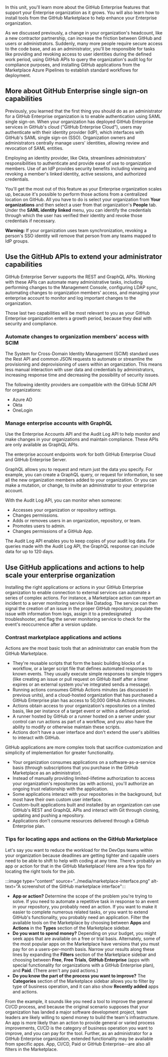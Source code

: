 In this unit, you'll learn more about the GitHub Enterprise features that support your Enterprise organization as it grows. You will also learn how to install tools from the GitHub Marketplace to help enhance your Enterprise organization.

As we discussed previously, a change in your organization's headcount, like a new contractor partnership, can increase the friction between GitHub and users or administrators. Suddenly, many more people require secure access to the code base, and as an administrator, you'll be responsible for tasks like providing and revoking access to user identities during the defined work period, using GitHub APIs to query the organization's audit log for compliance purposes, and installing GitHub applications from the Marketplace Azure Pipelines to establish standard workflows for deployment.

## More about GitHub Enterprise single sign-on capabilities

Previously, you learned that the first thing you should do as an administrator for a GitHub Enterprise organization is to enable authentication using SAML single sign-on. When your organization has deployed GitHub Enterprise services in GitHub's cloud ("GitHub Enterprise Cloud"), users may authenticate with their identity provider (IdP), which interfaces with GitHub's SAML single sign-on (SSO). Organization owners and administrators centrally manage users' identities, allowing review and revocation of SAML entities.

Employing an identity provider, like Okta, streamlines administrators' responsibilities to authenticate and provide ease of use to organization members. Use of an IdP provides security benefits including viewing and revoking a member's linked identity, active sessions, and authorized credentials.

You'll get the most out of this feature as your Enterprise organization scales up, because it's possible to perform those actions from a centralized location on GitHub. All you have to do is select your organization from **Your organizations** and then select a user from that organization's **People** tab. Under the **SAML identity linked** menu, you can identify the credentials through which the user has verified their identity and revoke those credentials if necessary.

**Warning:** If your organization uses team synchronization, revoking a person's SSO identity will remove that person from any teams mapped to IdP groups.

## Use the GitHub APIs to extend your administrator capabilities

GitHub Enterprise Server supports the REST and GraphQL APIs. Working with these APIs can automate many administrative tasks, including performing changes to the Management Console, configuring LDAP sync, automating changes to organization members' access, and managing your enterprise account to monitor and log important changes to the organization.

Those last two capabilities will be most relevant to you as your GitHub Enterprise organization enters a growth period, because they deal with security and compliance.

### Automate changes to organization members' access with SCIM

The System for Cross-Domain Identity Management (SCIM) standard uses the Rest API and common JSON requests to automate or streamline the provisioning and deprovisioning of users within an organization. This means less manual interaction with user data and credentials by administrators, increasing response time and decreasing the possibility of security issues. 

The following identity providers are compatible with the GitHub SCIM API for organizations:

- Azure AD
- Okta
- OneLogin

### Manage enterprise accounts with GraphQL

Use the Enterprise Accounts API and the Audit Log API to help monitor and make changes in your organizations and maintain compliance. These APIs are only available as GraphQL APIs.

The enterprise account endpoints work for both GitHub Enterprise Cloud and GitHub Enterprise Server.

GraphQL allows you to request and return just the data you specify. For example, you can create a GraphQL query, or request for information, to see all the new organization members added to your organization. Or you can make a mutation, or change, to invite an administrator to your enterprise account.

With the Audit Log API, you can monitor when someone:

- Accesses your organization or repository settings.
- Changes permissions.
- Adds or removes users in an organization, repository, or team.
- Promotes users to admin.
- Changes permissions of a GitHub App.

The Audit Log API enables you to keep copies of your audit log data. For queries made with the Audit Log API, the GraphQL response can include data for up to 120 days.

## Use GitHub applications and actions to help scale your enterprise organization

Installing the right applications or actions in your GitHub Enterprise organization to enable connection to external services can automate a series of complex actions. For instance, a Marketplace action can report an incident to a server monitoring service like Datadog. The service can then signal the creation of an issue in the proper GitHub repository, populate the issue with information from logs, assign it to a predesignated troubleshooter, and flag the server monitoring service to check for the event's reoccurrence after a version update.

### Contrast marketplace applications and actions

Actions are the most basic tools that an administrator can enable from the GitHub Marketplace.

- They're reusable scripts that form the basic building blocks of a workflow, or a larger script file that defines automated responses to known events. They usually execute simple responses to simple triggers (like creating an issue or pull request on GitHub itself after a timer expires or an external system you've integrated sends a message).
- Running actions consumes GitHub Actions minutes (as discussed in previous units), and a cloud-hosted organization that has purchased a GitHub Enterprise plan has access to 50,000 GitHub Actions minutes.
- Actions obtain access to your organization's repositories on a limited basis, like per instance of a target event or within a defined period.
- A runner hosted by GitHub or a runner hosted on a server under your control can run actions as part of a workflow, and you also have the ability to modify or otherwise maintain these scripts.
- Actions don't have a user interface and don't extend the user's abilities to interact with GitHub.

GitHub applications are more complex tools that sacrifice customization and simplicity of implementation for greater functionality.

- Your organization consumes applications on a software-as-a-service basis (through subscriptions that you purchase in the GitHub Marketplace as an administrator).
- Instead of manually providing limited-lifetime authorization to access your organization's repositories (as with actions), you'll authorize an ongoing trust relationship with the application.
- Some applications interact with your repositories in the background, but most have their own custom user interface.
- Custom-built applications built and installed by an organization can use GitHub's REST and GraphQL APIs and interact with Git through cloning, updating and pushing a repository.
- Applications don't consume resources delivered through a GitHub Enterprise plan.

### Tips for locating apps and actions on the GitHub Marketplace

Let's say you want to reduce the workload for the DevOps teams within your organization because deadlines are getting tighter and capable users need to be able to shift to help with coding at any time. There's probably an app or action for that in the GitHub Marketplace! Here are a few tips for locating the right tools for the job.

:::image type="content" source="../media/marketplace-interface.png" alt-text="A screenshot of the GitHub marketplace interface":::

- **App or action?** Determine the scope of the problem you're trying to solve. If you need to automate a repetitive task in response to an event in your repository, you probably need an action. If you want to make it easier to complete numerous related tasks, or you want to extend GitHub's functionality, you probably need an application. Filter the available tools on the Marketplace by choosing between **Apps** and **Actions** in the **Types** section of the Marketplace sidebar.
- **Do you want to spend money?** Depending on your budget, you might seek apps that are available on a free or trial basis. Alternately, some of the most popular apps on the Marketplace have versions that you must pay for on a users-per-month basis. Narrow your results along these lines by expanding the **Filters** section of the Marketplace sidebar and choosing between **Free**, **Free Trials**, **GitHub Enterprise** (apps with special functionality for organizations with a GitHub Enterprise plan), and **Paid**. (There aren't any paid actions.)
- **Do you know the part of the process you want to improve?** The **Categories** section of the Marketplace sidebar allows you to filter by type of business operation, and it can also show **Recently added** apps and actions.

From the example, it sounds like you need a tool to improve the general CI/CD process, and because the original scenario supposes that your organization has landed a major software development project, team leaders are likely willing to spend money to build the team's infrastructure. An app is more likely than an action to provide general or varied process improvements, CI/CD is the category of business operation you want to improve, and you can pay for the tool. Further, as an administrator for a GitHub Enterprise organization, extended functionality may be available from specific apps. App, CI/CD, Paid or GitHub Enterprise--are also all filters in the Marketplace.